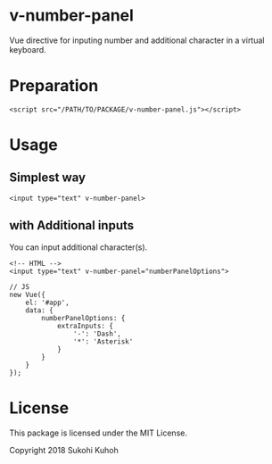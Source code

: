 # v-number-panel
Vue directive for inputing number and additional character in a virtual keyboard.

# Preparation

    <script src="/PATH/TO/PACKAGE/v-number-panel.js"></script>

# Usage

## Simplest way

    <input type="text" v-number-panel>

## with Additional inputs

You can input additional character(s).

    <!-- HTML -->
    <input type="text" v-number-panel="numberPanelOptions">
    
    // JS
    new Vue({
        el: '#app',
        data: {
            numberPanelOptions: {
                extraInputs: {
                    '-': 'Dash',
                    '*': 'Asterisk'
                }
            }
        }
    });
    
# License

This package is licensed under the MIT License.

Copyright 2018 Sukohi Kuhoh